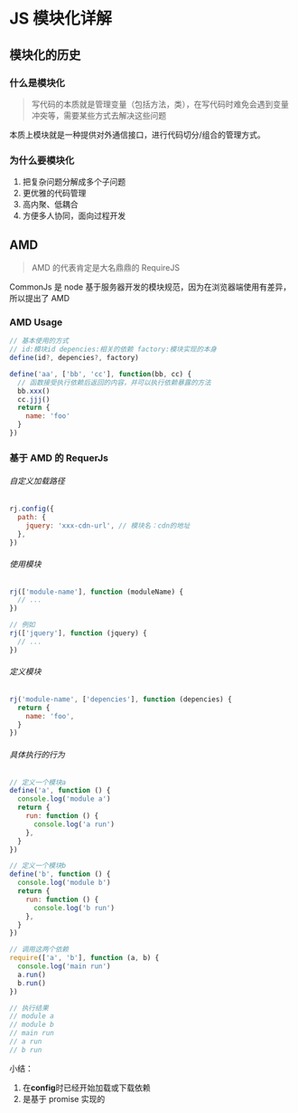 # JS 模块化详解

## 模块化的历史

### 什么是模块化

> 写代码的本质就是管理变量（包括方法，类），在写代码时难免会遇到变量冲突等，需要某些方式去解决这些问题

本质上模块就是一种提供对外通信接口，进行代码切分/组合的管理方式。

### 为什么要模块化

1. 把复杂问题分解成多个子问题
2. 更优雅的代码管理
3. 高内聚、低耦合
4. 方便多人协同，面向过程开发

## AMD

> AMD 的代表肯定是大名鼎鼎的 RequireJS

CommonJs 是 node 基于服务器开发的模块规范，因为在浏览器端使用有差异，所以提出了 AMD

### AMD Usage

```js
// 基本使用的方式
// id:模块id depencies:相关的依赖 factory:模块实现的本身
define(id?, depencies?, factory)

define('aa', ['bb', 'cc'], function(bb, cc) {
  // 函数接受执行依赖后返回的内容，并可以执行依赖暴露的方法
  bb.xxx()
  cc.jjj()
  return {
    name: 'foo'
  }
})
```

### 基于 AMD 的 RequerJs

###### 自定义加载路径

```js
rj.config({
  path: {
    jquery: 'xxx-cdn-url', // 模块名：cdn的地址
  },
})
```

###### 使用模块

```js
rj(['module-name'], function (moduleName) {
  // ...
})

// 例如
rj(['jquery'], function (jquery) {
  // ...
})
```

###### 定义模块

```js
rj('module-name', ['depencies'], function (depencies) {
  return {
    name: 'foo',
  }
})
```

###### 具体执行的行为

```js
// 定义一个模块a
define('a', function () {
  console.log('module a')
  return {
    run: function () {
      console.log('a run')
    },
  }
})

// 定义一个模块b
define('b', function () {
  console.log('module b')
  return {
    run: function () {
      console.log('b run')
    },
  }
})

// 调用这两个依赖
require(['a', 'b'], function (a, b) {
  console.log('main run')
  a.run()
  b.run()
})

// 执行结果
// module a
// module b
// main run
// a run
// b run
```

小结：

1. 在**config**时已经开始加载或下载依赖
2. 是基于 promise 实现的
